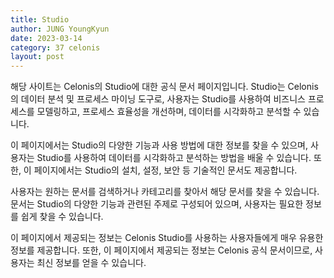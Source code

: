 ```yaml
---
title: Studio
author: JUNG YoungKyun
date: 2023-03-14
category: 37 celonis
layout: post
---
```


해당 사이트는 Celonis의 Studio에 대한 공식 문서 페이지입니다. Studio는 Celonis의 데이터 분석 및 프로세스 마이닝 도구로, 사용자는 Studio를 사용하여 비즈니스 프로세스를 모델링하고, 프로세스 효율성을 개선하며, 데이터를 시각화하고 분석할 수 있습니다.

이 페이지에서는 Studio의 다양한 기능과 사용 방법에 대한 정보를 찾을 수 있으며, 사용자는 Studio를 사용하여 데이터를 시각화하고 분석하는 방법을 배울 수 있습니다. 또한, 이 페이지에서는 Studio의 설치, 설정, 보안 등 기술적인 문서도 제공합니다.

사용자는 원하는 문서를 검색하거나 카테고리를 찾아서 해당 문서를 찾을 수 있습니다. 문서는 Studio의 다양한 기능과 관련된 주제로 구성되어 있으며, 사용자는 필요한 정보를 쉽게 찾을 수 있습니다.

이 페이지에서 제공되는 정보는 Celonis Studio를 사용하는 사용자들에게 매우 유용한 정보를 제공합니다. 또한, 이 페이지에서 제공되는 정보는 Celonis 공식 문서이므로, 사용자는 최신 정보를 얻을 수 있습니다.
